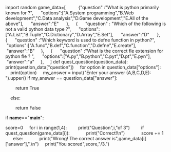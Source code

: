 import random
game_data=[
    
    {"question" :"What is python primarily known for ?",
     "options":["A.System programming","B.Web development","C.Data analysis","D.Game development","E.All of the above"], 
     "answer":"E"
     },
    {
     "question" : "Which of the following is not a valid python data type ?",
     "options":["A.List","B.Tuple","C.Dictionary","D.Array","E.Set"],
     "answer":"D"
     },
    {
     "question" :"Which keyword is used to defne function in python?",
     "options":["A.func","B.def","C.function","D.defne","E.create"], 
     "answer":"B"
    },
    {
     "question" :"What is the correct fle extension for python fle ? ",
     "options":["A.py","B.python","C.pyt","D.pt","E.pyn"], 
     "answer":"a"
    },
    ]
def quest_question(question_data):
    print(question_data["question"])
    for option in question_data["options"]:
        print(option)
    my_answer = input("Enter your answer (A,B,C,D,E): ").upper()
    if my_answer == question_data["answer"]:

        return True

    else:

        return False

if __name__=="__main__":

score=0
    for i in range(1,4):
        print("Question",i,"of 3")
        if quest_question(game_data[i]):
            print("Correct!\n")
            score += 1
        else:
            print("Wrong! The correct answer is",game_data[i]['answer'],".\n")
    print("You scored",score,"/3.")
